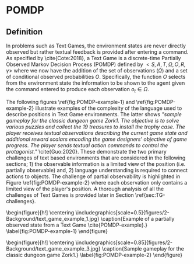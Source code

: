 # POMDP
## Definition

In problems such as Text Games, the environment states are never directly observed but rather textual feedback is provided after entering a command. As specified by \cite{Cote:2018}, a Text Game is a discrete-time Partially Observed Markov Decision Process (POMDP) defined by $< S, A, T, \Omega, O, R, \gamma >$ where we now have the addition of the set of observations ($\Omega$) and a set of conditional observed probabilities $O$. Specifically, the function $O$ selects from the environment state the information to be shown to the agent given the command entered to produce each observation $o_t \in \Omega$. 

The following figures \ref{fig:POMDP-example-1} and \ref{fig:POMDP-example-2} illustrate examples of the complexity of the language used to describe positions in Text Game environments. The latter shows *"sample gameplay for the classic dungeon game Zork1. The objective is to solve various puzzles and collect the 19 treasures to install the trophy case. The player receives textual observations describing the current game state and additional reward scalars encoding the game designers’ objective of game progress. The player sends textual action commands to control the protagonist."* \cite{Guo:2020}. These demonstrate the two primary challenges of text based environments that are considered in the following sections; 1) the observable information is a limited view of the position (i.e. partially observable) and, 2) language understanding is required to connect actions to objects. The challenge of partial observability is highlighted in Figure \ref{fig:POMDP-example-2} where each observation only contains a limited view of the player's position. A thorough analysis of all the challenges of Text Games is provided later in Section \ref{sec:TG-challenges}.

\begin{figure}[h!]
    \centering
    \includegraphics[scale=0.5]{figures/2-Background/text_game_example_1.jpg}
    \caption{Example of a partially observed state from a Text Game \cite{POMDP-example}.}
    \label{fig:POMDP-example-1}
\end{figure}


\begin{figure}[h!]
    \centering
    \includegraphics[scale=0.85]{figures/2-Background/text_game_example_3.jpg}
    \caption{Sample gameplay for the classic dungeon game Zork1.}
    \label{fig:POMDP-example-2}
\end{figure}
